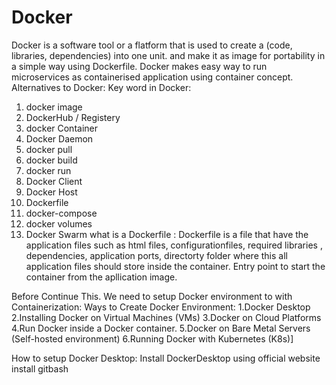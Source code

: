 # Docker

Docker is a software tool or a flatform that is used to create a (code, libraries, dependencies) into one unit. and make it as image for portability in a simple way using Dockerfile. Docker makes easy way to run microservices as containerised application using container concept.
Alternatives to Docker:
Key word in Docker:
1. docker image
2. DockerHub / Registery
3. docker Container
4. Docker Daemon
5. docker pull
6. docker build
7. docker run
8. Docker Client
9. Docker Host
10. Dockerfile
11. docker-compose
12. docker volumes
13. Docker Swarm
what is a Dockerfile :
Dockerfile is a file that have the application files such as html files, configurationfiles, required libraries , dependencies, application ports, directorty folder where this all application files should store inside the container. Entry point to start the container from the apllication image.

Before Continue This. We need to setup Docker environment to with Containerization:
Ways to Create Docker Environment:
1.Docker Desktop
2.Installing Docker on Virtual Machines (VMs)
3.Docker on Cloud Platforms
4.Run Docker inside a Docker container.
5.Docker on Bare Metal Servers (Self-hosted environment)
6.Running Docker with Kubernetes (K8s)]

How to setup Docker Desktop:
Install DockerDesktop using official website
install gitbash



